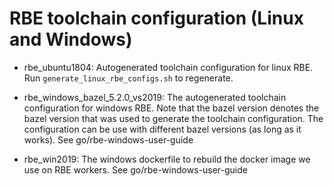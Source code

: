 # RBE toolchain configuration (Linux and Windows)

- rbe_ubuntu1804: Autogenerated toolchain configuration for linux RBE.
  Run `generate_linux_rbe_configs.sh` to regenerate.

- rbe_windows_bazel_5.2.0_vs2019: The autogenerated toolchain configuration for windows RBE.
  Note that the bazel version denotes the bazel version that was used to generate the toolchain configuration. The configuration
  can be use with different bazel versions (as long as it works).
  See go/rbe-windows-user-guide

- rbe_win2019: The windows dockerfile to rebuild the docker image we use on RBE workers. See go/rbe-windows-user-guide